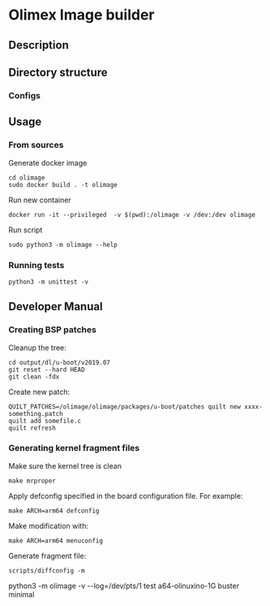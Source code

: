 # Olimex Image builder

## Description

## Directory structure
### Configs
## Usage

### From sources

Generate docker image
```shell script
cd olimage
sudo docker build . -t olimage
```

Run new container
```shell script
docker run -it --privileged  -v $(pwd):/olimage -v /dev:/dev olimage
```

Run script
```shell script
sudo python3 -m olimage --help
```
 
### Running tests
```shell script
python3 -m unittest -v
```

## Developer Manual
### Creating BSP patches

Cleanup the tree:
```shell script
cd output/dl/u-boot/v2019.07
git reset --hard HEAD
git clean -fdx
```

Create new patch:
```shell script
QUILT_PATCHES=/olimage/olimage/packages/u-boot/patches quilt new xxxx-something.patch
quilt add somefile.c
quilt refresh
```
### Generating kernel fragment files

Make sure the kernel tree is clean

```shell script
make mrproper
```

Apply defconfig specified in the board configuration file. For example:

```shell script
make ARCH=arm64 defconfig
```

Make modification with:

```shell script
make ARCH=arm64 menuconfig
```

Generate fragment file:
```shell script
scripts/diffconfig -m
```


python3 -m olimage -v --log=/dev/pts/1 test a64-olinuxino-1G buster minimal